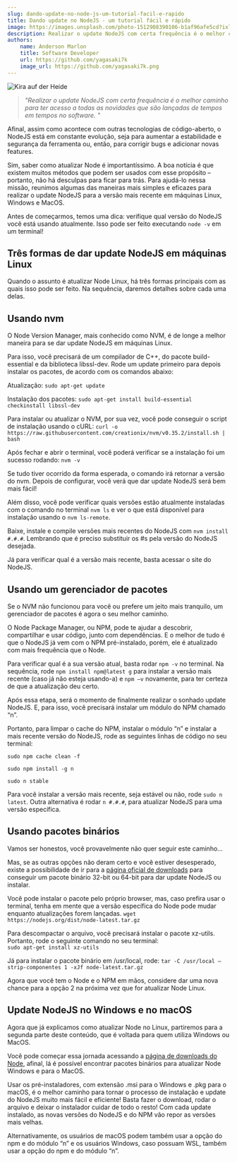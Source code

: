 ```yaml
---
slug: dando-update-no-node-js-um-tutorial-facil-e-rapido
title: Dando update no NodeJS - um tutorial fácil e rápido
image: https://images.unsplash.com/photo-1512908390106-b1af96afe5cd?ixlib=rb-4.0.3&ixid=MnwxMjA3fDB8MHxwaG90by1wYWdlfHx8fGVufDB8fHx8&auto=format&fit=crop&w=1170&q=80
description: Realizar o update NodeJS com certa frequência é o melhor caminho para ter acesso a todas as novidades que são lançadas de tempos em tempos no software.
authors:
    name: Anderson Marlon
    title: Software Developer
    url: https://github.com/yagasaki7k
    image_url: https://github.com/yagasaki7k.png
---
```


![](https://images.unsplash.com/photo-1512908390106-b1af96afe5cd?ixlib=rb-4.0.3&ixid=MnwxMjA3fDB8MHxwaG90by1wYWdlfHx8fGVufDB8fHx8&auto=format&fit=crop&w=1170&q=80 "Kira auf der Heide")

> _"Realizar o update NodeJS com certa frequência é o melhor caminho para ter acesso a todas as novidades que são lançadas de tempos em tempos no software. "_

Afinal, assim como acontece com outras tecnologias de código-aberto, o NodeJS está em constante evolução, seja para aumentar a estabilidade e segurança da ferramenta ou, então, para corrigir bugs e adicionar novas features. 

Sim, saber como atualizar Node é importantíssimo. A boa notícia é que existem muitos métodos que podem ser usados com esse propósito – portanto, não há desculpas para ficar para trás. Para ajudá-lo nessa missão, reunimos algumas das maneiras mais simples e eficazes para realizar o update NodeJS para a versão mais recente em máquinas Linux, Windows e MacOS.

Antes de começarmos, temos uma dica: verifique qual versão do NodeJS você está usando atualmente. Isso pode ser feito executando `node -v` em um terminal! 

## Três formas de dar update NodeJS em máquinas Linux
Quando o assunto é atualizar Node Linux, há três formas principais com as quais isso pode ser feito. Na sequência, daremos detalhes sobre cada uma delas.

## Usando nvm
O Node Version Manager, mais conhecido como NVM, é de longe a melhor maneira para se dar update NodeJS em máquinas Linux.

Para isso, você precisará de um compilador de C++, do pacote build-essential e da biblioteca libssl-dev. Rode um update primeiro para depois instalar os pacotes, de acordo com os comandos abaixo: 

Atualização:
`sudo apt-get update`

Instalação dos pacotes:
`sudo apt-get install build-essential checkinstall libssl-dev`

Para instalar ou atualizar o NVM, por sua vez, você pode conseguir o script de instalação usando o cURL:
`curl -o https://raw.githubusercontent.com/creationix/nvm/v0.35.2/install.sh | bash`

Após fechar e abrir o terminal, você poderá verificar se a instalação foi um sucesso rodando:
`nvm -v`

Se tudo tiver ocorrido da forma esperada, o comando irá retornar a versão do nvm. Depois de configurar, você verá que dar update NodeJS será bem mais fácil! 

Além disso, você pode verificar quais versões estão atualmente instaladas com o comando no terminal `nvm ls` e ver o que está disponível para instalação usando o `nvm ls-remote`.

Baixe, instale e compile versões mais recentes do NodeJS com `nvm install #.#.#`. Lembrando que é preciso substituir os #s pela versão do NodeJS desejada.

Já para verificar qual é a versão mais recente, basta acessar o site do NodeJS.

## Usando um gerenciador de pacotes
Se o NVM não funcionou para você ou prefere um jeito mais tranquilo, um gerenciador de pacotes é agora o seu melhor caminho.

O Node Package Manager, ou NPM, pode te ajudar a descobrir, compartilhar e usar código, junto com dependências. E o melhor de tudo é que o NodeJS já vem com o NPM pré-instalado, porém, ele é atualizado com mais frequência que o Node.

Para verificar qual é a sua versão atual, basta rodar `npm -v` no terminal. Na sequência, rode `npm install npm@latest g` para instalar a versão mais recente (caso já não esteja usando-a) e `npm –v` novamente, para ter certeza de que a atualização deu certo. 

Após essa etapa, será o momento de finalmente realizar o sonhado update NodeJS. E, para isso, você precisará instalar um módulo do NPM chamado “n”.

Portanto, para limpar o cache do NPM, instalar o módulo “n” e instalar a mais recente versão do NodeJS, rode as seguintes linhas de código no seu terminal:

`sudo npm cache clean -f`

`sudo npm install -g n`

`sudo n stable`

Para você instalar a versão mais recente, seja estável ou não, rode `sudo n latest`. Outra alternativa é rodar `n #.#.#`, para atualizar NodeJS para uma versão específica.

## Usando pacotes binários
Vamos ser honestos, você provavelmente não quer seguir este caminho…

Mas, se as outras opções não deram certo e você estiver desesperado, existe a possibilidade de ir para a [página oficial de downloads](https://nodejs.org/en/download/) para conseguir um pacote binário 32-bit ou 64-bit para dar update NodeJS ou instalar.

Você pode instalar o pacote pelo próprio browser, mas, caso prefira usar o terminal, tenha em mente que a versão específica do Node pode mudar enquanto atualizações forem lançadas.
`wget https://nodejs.org/dist/node-latest.tar.gz`

Para descompactar o arquivo, você precisará instalar o pacote xz-utils. Portanto, rode o seguinte comando no seu terminal:  
`sudo apt-get install xz-utils`

Já para instalar o pacote binário em /usr/local, rode:
`tar -C /usr/local –strip-componentes 1 -xJf node-latest.tar.gz`

Agora que você tem o Node e o NPM em mãos, considere dar uma nova chance para a opção 2 na próxima vez que for atualizar Node Linux.

## Update NodeJS no Windows e no macOS
Agora que já explicamos como atualizar Node no Linux, partiremos para a segunda parte deste conteúdo, que é voltada para quem utiliza Windows ou MacOS. 

Você pode começar essa jornada acessando a [página de downloads do Node](https://nodejs.org/en/download/), afinal, lá é possível encontrar pacotes binários para atualizar Node Windows e para o MacOS.

Usar os pré-instaladores, com extensão .msi para o Windows e .pkg para o macOS, é o melhor caminho para tornar o processo de instalação e update do NodeJS muito mais fácil e eficiente! Basta fazer o download, rodar o arquivo e deixar o instalador cuidar de todo o resto! Com cada update instalado, as novas versões do NodeJS e do NPM vão repor as versões mais velhas.

Alternativamente, os usuários de macOS podem também usar a opção do npm e do módulo “n” e os usuários Windows, caso possuam WSL, também usar a opção do npm e do módulo “n”.

